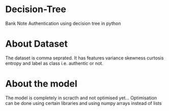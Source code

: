# Decision-Tree
Bank Note Authentication using decision tree in python


# About Dataset
The dataset is comma seprated. It has features variance	skewness	curtosis	entropy	and label as class i.e. authentic or not.

# About the model
The model is completely in scracth and not optimised yet... Optimisation can be done using certain libraries and using numpy arrays instead of lists
